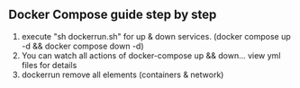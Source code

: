 ## Docker Compose guide step by step

1. execute "sh dockerrun.sh" for up & down services. (docker compose up -d  && docker compose down -d)
2. You can watch all actions of docker-compose up && down... view yml files for details
3. dockerrun remove all elements (containers & network)
